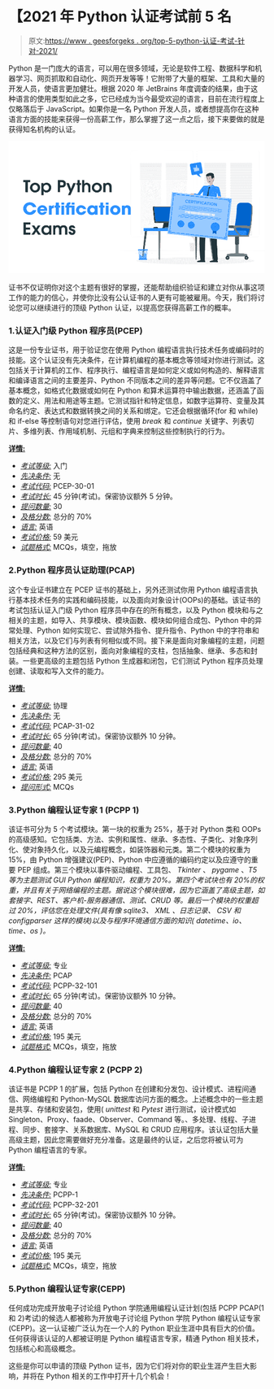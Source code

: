 # 【2021 年 Python 认证考试前 5 名

> 原文:[https://www . geesforgeks . org/top-5-python-认证-考试-针对-2021/](https://www.geeksforgeeks.org/top-5-python-certification-exams-for-2021/)

Python 是一门庞大的语言，可以用在很多领域，无论是软件工程、数据科学和机器学习、网页抓取和自动化、网页开发等等！它附带了大量的框架、工具和大量的开发人员，使语言更加健壮。根据 2020 年 JetBrains 年度调查的结果，由于这种语言的使用类型如此之多，它已经成为当今最受欢迎的语言，目前在流行程度上仅略落后于 JavaScript。如果你是一名 Python 开发人员，或者想提高你在这种语言方面的技能来获得一份高薪工作，那么掌握了这一点之后，接下来要做的就是获得知名机构的认证。

![Top-Python-Certification-Exams](img/705ac658a4a29e75bc1138095fe7c7f6.png)

证书不仅证明你对这个主题有很好的掌握，还能帮助组织验证和建立对你从事这项工作的能力的信心，并使你比没有公认证书的人更有可能被雇用。今天，我们将讨论您可以继续进行的顶级 Python 认证，以提高您获得高薪工作的概率。

### 1.认证入门级 Python 程序员(PCEP)

这是一份专业证书，用于验证您在使用 Python 编程语言执行技术任务或编码时的技能。这个认证没有先决条件，在计算机编程的基本概念等领域对你进行测试。这包括关于计算机的工作、程序执行、编程语言是如何定义或如何构造的、解释语言和编译语言之间的主要差异、Python 不同版本之间的差异等问题。它不仅涵盖了基本概念，如格式化数据或如何在 Python 和算术运算符中输出数据，还涵盖了函数的定义、用法和用途等主题。它测试指针和特定信息，如数字运算符、变量及其命名约定、表达式和数据转换之间的关系和绑定。它还会根据循环(for 和 while)和 if-else 等控制语句对您进行评估，使用 *break* 和 *continue* 关键字、列表切片、多维列表、作用域机制、元组和字典来控制这些控制执行的行为。

**<u>详情:</u>**

*   *<u>考试等级:</u>* 入门
*   *<u>先决条件:</u>* 无
*   *<u>考试代码:</u>* PCEP-30-01
*   *<u>考试时长:</u>* 45 分钟(考试)。保密协议额外 5 分钟。
*   *<u>提问数量:</u>* 30
*   *<u>及格分数:</u>* 总分的 70%
*   *<u>语言:</u>* 英语
*   *<u>考试价格:</u>* 59 美元
*   *<u>试题格式:</u>* MCQs，填空，拖放

### 2.Python 程序员认证助理(PCAP)

这个专业证书建立在 PCEP 证书的基础上，另外还测试你用 Python 编程语言执行基本技术任务的实践和编码技能，以及面向对象设计(OOPs)的基础。该证书的考试包括认证入门级 Python 程序员中存在的所有概念，以及 Python 模块和与之相关的主题，如导入、共享模块、模块函数、模块如何组合成包、Python 中的异常处理、Python 如何实现它、尝试除外指令、提升指令、Python 中的字符串和相关方法，以及它们与列表有何相似或不同。接下来是面向对象编程的主题，问题包括经典和这种方法的区别，面向对象编程的支柱，包括抽象、继承、多态和封装。一些更高级的主题包括 Python 生成器和闭包，它们测试 Python 程序员处理创建、读取和写入文件的能力。

**<u>详情:</u>**

*   *<u>考试等级:</u>* 协理
*   *<u>先决条件:</u>* 无
*   *<u>考试代码:</u>* PCAP-31-02
*   *<u>考试时长:</u>* 65 分钟(考试)。保密协议额外 10 分钟。
*   *<u>提问数量:</u>* 40
*   *<u>及格分数:</u>* 总分的 70%
*   *<u>语言:</u>* 英语
*   *<u>考试价格:</u>* 295 美元
*   *<u>提问形式:</u>* MCQs

### 3.Python 编程认证专家 1 (PCPP 1)

该证书可分为 5 个考试模块。第一块的权重为 25%，基于对 Python 类和 OOPs 的高级感知。它包括类、方法、实例和属性、继承、多态性、子类化、对象序列化、使对象持久化，以及元编程概念，如装饰器和元类。第二个模块的权重为 15%，由 Python 增强建议(PEP)、Python 中应遵循的编码约定以及应遵守的重要 PEP 组成。第三个模块以事件驱动编程、工具包、 *Tkinter* 、 *pygame* 、*T5 等为主题测试 GUI Python 编程知识，权重为 20%。第四个考试块也有 20%的权重，并且有关于网络编程的主题。据说这个模块很难，因为它涵盖了高级主题，如套接字、REST、客户机-服务器通信、测试、CRUD 等。最后一个模块的权重超过 20%，评估您在处理文件(具有像 *sqlite3、* XML *、日志记录、* CSV 和 *configparser* 这样的模块)以及与程序环境通信方面的知识( *datetime、io、time、os* )。*

**<u>详情:</u>**

*   *<u>考试等级:</u>* 专业
*   *<u>先决条件:</u>* PCAP
*   *<u>考试代码:</u>* PCPP-32-101
*   *<u>考试时长:</u>* 65 分钟(考试)。保密协议额外 10 分钟。
*   *<u>提问数量:</u>* 40
*   *<u>及格分数:</u>* 总分的 70%
*   *<u>语言:</u>* 英语
*   *<u>考试价格:</u>* 195 美元
*   *<u>试题格式:</u>* MCQs，填空，拖放

### 4.Python 编程认证专家 2 (PCPP 2)

该证书是 PCPP 1 的扩展，包括 Python 在创建和分发包、设计模式、进程间通信、网络编程和 Python-MySQL 数据库访问方面的概念。上述概念中的一些主题是共享、存储和安装包，使用( *unittest* 和 *Pytest* 进行测试，设计模式如 Singleton、Proxy、faade、Observer、Command 等。、多处理、线程、子进程、同步、套接字、关系数据库、MySQL 和 CRUD 应用程序。该认证包括大量高级主题，因此您需要做好充分准备。这是最终的认证，之后您将被认可为 Python 编程语言的专家。

**<u>详情:</u>**

*   *<u>考试等级:</u>* 专业
*   *<u>先决条件:</u>* PCPP-1
*   *<u>考试代码:</u>* PCPP-32-201
*   *<u>考试时长:</u>* 65 分钟(考试)。保密协议额外 10 分钟。
*   *<u>提问数量:</u>* 40
*   *<u>及格分数:</u>* 总分的 70%
*   *<u>语言:</u>* 英语
*   *<u>考试价格:</u>* 195 美元
*   *<u>试题格式:</u>* MCQs，填空，拖放

### 5.Python 编程认证专家(CEPP)

任何成功完成开放电子讨论组 Python 学院通用编程认证计划(包括 PCPP PCAP(1 和 2)考试)的候选人都被称为开放电子讨论组 Python 学院 Python 编程认证专家(CEPP)。这一认证被广泛认为在一个人的 Python 职业生涯中具有巨大的价值。任何获得该认证的人都被证明是 Python 编程语言专家，精通 Python 相关技术，包括核心和高级概念。

这些是你可以申请的顶级 Python 证书，因为它们将对你的职业生涯产生巨大影响，并将在 Python 相关的工作中打开十几个机会！